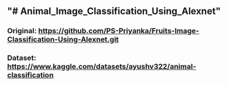## "# Animal_Image_Classification_Using_Alexnet" 

### Original: https://github.com/PS-Priyanka/Fruits-Image-Classification-Using-Alexnet.git

### Dataset: https://www.kaggle.com/datasets/ayushv322/animal-classification
